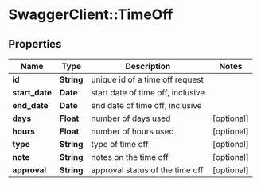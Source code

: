 # SwaggerClient::TimeOff

## Properties
Name | Type | Description | Notes
------------ | ------------- | ------------- | -------------
**id** | **String** | unique id of a time off request | 
**start_date** | **Date** | start date of time off, inclusive | 
**end_date** | **Date** | end date of time off, inclusive | 
**days** | **Float** | number of days used | [optional] 
**hours** | **Float** | number of hours used | [optional] 
**type** | **String** | type of time off | [optional] 
**note** | **String** | notes on the time off | [optional] 
**approval** | **String** | approval status of the time off | [optional] 


